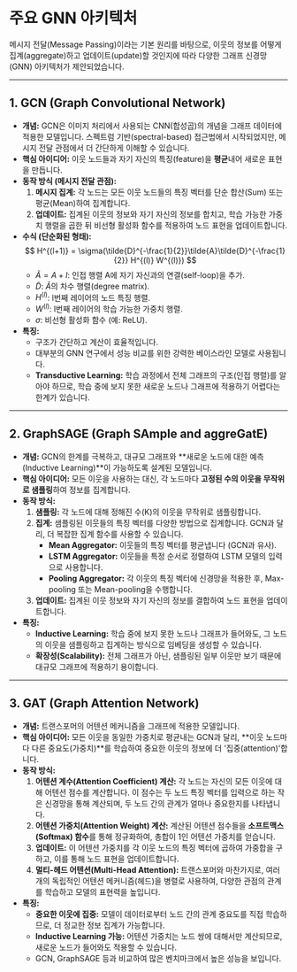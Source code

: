 # 주요 GNN 아키텍처

메시지 전달(Message Passing)이라는 기본 원리를 바탕으로, 이웃의 정보를 어떻게 집계(aggregate)하고 업데이트(update)할 것인지에 따라 다양한 그래프 신경망(GNN) 아키텍처가 제안되었습니다.

---

## 1. GCN (Graph Convolutional Network)

- **개념:** GCN은 이미지 처리에서 사용되는 CNN(합성곱)의 개념을 그래프 데이터에 적용한 모델입니다. 스펙트럼 기반(spectral-based) 접근법에서 시작되었지만, 메시지 전달 관점에서 더 간단하게 이해할 수 있습니다.
- **핵심 아이디어:** 이웃 노드들과 자기 자신의 특징(feature)을 **평균**내어 새로운 표현을 만듭니다.
- **동작 방식 (메시지 전달 관점):**
  1.  **메시지 집계:** 각 노드는 모든 이웃 노드들의 특징 벡터를 단순 합산(Sum) 또는 평균(Mean)하여 집계합니다.
  2.  **업데이트:** 집계된 이웃의 정보와 자기 자신의 정보를 합치고, 학습 가능한 가중치 행렬을 곱한 뒤 비선형 활성화 함수를 적용하여 노드 표현을 업데이트합니다.
- **수식 (단순화된 형태):**
  $$ H^{(l+1)} = \sigma(\tilde{D}^{-\frac{1}{2}}\tilde{A}\tilde{D}^{-\frac{1}{2}} H^{(l)} W^{(l)}) $$
  - $\tilde{A} = A + I$: 인접 행렬 A에 자기 자신과의 연결(self-loop)을 추가.
  - $\tilde{D}$: $\tilde{A}$의 차수 행렬(degree matrix).
  - $H^{(l)}$: l번째 레이어의 노드 특징 행렬.
  - $W^{(l)}$: l번째 레이어의 학습 가능한 가중치 행렬.
  - $\sigma$: 비선형 활성화 함수 (예: ReLU).
- **특징:**
  - 구조가 간단하고 계산이 효율적입니다.
  - 대부분의 GNN 연구에서 성능 비교를 위한 강력한 베이스라인 모델로 사용됩니다.
  - **Transductive Learning:** 학습 과정에서 전체 그래프의 구조(인접 행렬)를 알아야 하므로, 학습 중에 보지 못한 새로운 노드나 그래프에 적용하기 어렵다는 한계가 있습니다.

---

## 2. GraphSAGE (Graph SAmple and aggreGatE)

- **개념:** GCN의 한계를 극복하고, 대규모 그래프와 **새로운 노드에 대한 예측(Inductive Learning)**이 가능하도록 설계된 모델입니다.
- **핵심 아이디어:** 모든 이웃을 사용하는 대신, 각 노드마다 **고정된 수의 이웃을 무작위로 샘플링**하여 정보를 집계합니다.
- **동작 방식:**
  1.  **샘플링:** 각 노드에 대해 정해진 수(K)의 이웃을 무작위로 샘플링합니다.
  2.  **집계:** 샘플링된 이웃들의 특징 벡터를 다양한 방법으로 집계합니다. GCN과 달리, 더 복잡한 집계 함수를 사용할 수 있습니다.
      - **Mean Aggregator:** 이웃들의 특징 벡터를 평균냅니다 (GCN과 유사).
      - **LSTM Aggregator:** 이웃들을 특정 순서로 정렬하여 LSTM 모델의 입력으로 사용합니다.
      - **Pooling Aggregator:** 각 이웃의 특징 벡터에 신경망을 적용한 후, Max-pooling 또는 Mean-pooling을 수행합니다.
  3.  **업데이트:** 집계된 이웃 정보와 자기 자신의 정보를 결합하여 노드 표현을 업데이트합니다.
- **특징:**
  - **Inductive Learning:** 학습 중에 보지 못한 노드나 그래프가 들어와도, 그 노드의 이웃을 샘플링하고 집계하는 방식으로 임베딩을 생성할 수 있습니다.
  - **확장성(Scalability):** 전체 그래프가 아닌, 샘플링된 일부 이웃만 보기 때문에 대규모 그래프에 적용하기 용이합니다.

---

## 3. GAT (Graph Attention Network)

- **개념:** 트랜스포머의 어텐션 메커니즘을 그래프에 적용한 모델입니다.
- **핵심 아이디어:** 모든 이웃을 동일한 가중치로 평균내는 GCN과 달리, **이웃 노드마다 다른 중요도(가중치)**를 학습하여 중요한 이웃의 정보에 더 '집중(attention)'합니다.
- **동작 방식:**
  1.  **어텐션 계수(Attention Coefficient) 계산:** 각 노드는 자신의 모든 이웃에 대해 어텐션 점수를 계산합니다. 이 점수는 두 노드 특징 벡터를 입력으로 하는 작은 신경망을 통해 계산되며, 두 노드 간의 관계가 얼마나 중요한지를 나타냅니다.
  2.  **어텐션 가중치(Attention Weight) 계산:** 계산된 어텐션 점수들을 **소프트맥스(Softmax) 함수**를 통해 정규화하여, 총합이 1인 어텐션 가중치를 얻습니다.
  3.  **업데이트:** 이 어텐션 가중치를 각 이웃 노드의 특징 벡터에 곱하여 가중합을 구하고, 이를 통해 노드 표현을 업데이트합니다.
  4.  **멀티-헤드 어텐션(Multi-Head Attention):** 트랜스포머와 마찬가지로, 여러 개의 독립적인 어텐션 메커니즘(헤드)을 병렬로 사용하여, 다양한 관점의 관계를 학습하고 모델의 표현력을 높입니다.
- **특징:**
  - **중요한 이웃에 집중:** 모델이 데이터로부터 노드 간의 관계 중요도를 직접 학습하므로, 더 정교한 정보 집계가 가능합니다.
  - **Inductive Learning 가능:** 어텐션 가중치는 노드 쌍에 대해서만 계산되므로, 새로운 노드가 들어와도 적용할 수 있습니다.
  - GCN, GraphSAGE 등과 비교하여 많은 벤치마크에서 높은 성능을 보입니다.
